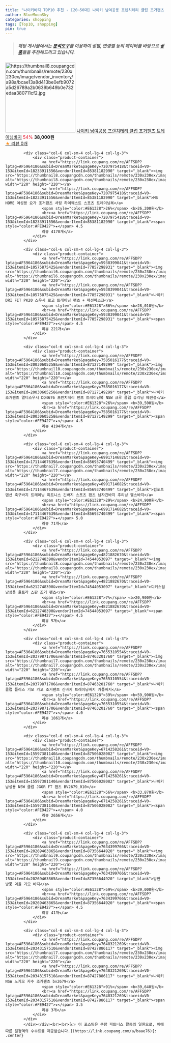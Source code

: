 ```yaml
---
title: "나이키바지 TOP10 추천 - [20~50대] 나이키 남여공용 프렌치테리 클럽 조거팬츠 트레이닝바지"
author: BlueMoonSky
categories: shopping
tags: [Top10, shopping]
pin: true
---
```


> ##### 해당 게시물에서는 [**분석도구**](https://itemscout.io/)를 이용하여 **성별**, **연령별** 등의 데이터를 바탕으로 [**상품**](https://link.coupang.com/a/baae76)들을 추천해드리고 있습니다.
<div class="container"><div class="row">
            <div class="col-6 col-sm-4 col-lg-4 col-lg-3">
                <div class="product-container">
                    <a href="https://link.coupang.com/re/AFFSDP?lptag=AF5964186&subid=DreamMarket&pageKey=7322332950&traceid=V0-153&itemId=18783040521&vendorItemId=86535308555" target="_blank"><img src="https://thumbnail8.coupangcdn.com/thumbnails/remote/230x230ex/image/vendor_inventory/a98a/bcae13a8d413be0efb9072a5d26789a2b0639b649b0e732edaa380711cf2.jpg" alt="https://thumbnail8.coupangcdn.com/thumbnails/remote/230x230ex/image/vendor_inventory/a98a/bcae13a8d413be0efb9072a5d26789a2b0639b649b0e732edaa380711cf2.jpg" width="220" height="220"></a>
                    <a href="https://link.coupang.com/re/AFFSDP?lptag=AF5964186&subid=DreamMarket&pageKey=7322332950&traceid=V0-153&itemId=18783040521&vendorItemId=86535308555" target="_blank">나이키 남여공용 프렌치테리 클럽 조거팬츠 트레이닝바지</a>
                    <span style="color:#E61328">54%</span> <b>38,000원</b>
                    <br><a href="https://link.coupang.com/re/AFFSDP?lptag=AF5964186&subid=DreamMarket&pageKey=7322332950&traceid=V0-153&itemId=18783040521&vendorItemId=86535308555" target="_blank"><span style="color:#FE9427">★</span> 
                    리뷰 0개</a>
                </div>
            </div>
            
            <div class="col-6 col-sm-4 col-lg-4 col-lg-3">
                <div class="product-container">
                    <a href="https://link.coupang.com/re/AFFSDP?lptag=AF5964186&subid=DreamMarket&pageKey=7207975418&traceid=V0-153&itemId=18233911556&vendorItemId=85381182990" target="_blank"><img src="https://thumbnail8.coupangcdn.com/thumbnails/remote/230x230ex/image/vendor_inventory/1101/51ffbc60b3451984b37f9459eabf4389b3fa7c1a772b7ad5fade2d4b85a0.png" alt="https://thumbnail8.coupangcdn.com/thumbnails/remote/230x230ex/image/vendor_inventory/1101/51ffbc60b3451984b37f9459eabf4389b3fa7c1a772b7ad5fade2d4b85a0.png" width="220" height="220"></a>
                    <a href="https://link.coupang.com/re/AFFSDP?lptag=AF5964186&subid=DreamMarket&pageKey=7207975418&traceid=V0-153&itemId=18233911556&vendorItemId=85381182990" target="_blank">MS HOME 여성용 요가 조거팬츠 셔링 하이웨스트 스포츠 트레이닝복</a>
                    <span style="color:#E61328">26%</span> <b>26,200원</b>
                    <br><a href="https://link.coupang.com/re/AFFSDP?lptag=AF5964186&subid=DreamMarket&pageKey=7207975418&traceid=V0-153&itemId=18233911556&vendorItemId=85381182990" target="_blank"><span style="color:#FE9427">★</span> 4.5
                    리뷰 4178개</a>
                </div>
            </div>
            
            <div class="col-6 col-sm-4 col-lg-4 col-lg-3">
                <div class="product-container">
                    <a href="https://link.coupang.com/re/AFFSDP?lptag=AF5964186&subid=DreamMarket&pageKey=5938399041&traceid=V0-153&itemId=10575875425&vendorItemId=77857298931" target="_blank"><img src="https://thumbnail6.coupangcdn.com/thumbnails/remote/230x230ex/image/vendor_inventory/ee44/8e07c2b30bac0617f25f32a9b5b4f7a22dc898553b791a7b11ef934d3ae3.jpg" alt="https://thumbnail6.coupangcdn.com/thumbnails/remote/230x230ex/image/vendor_inventory/ee44/8e07c2b30bac0617f25f32a9b5b4f7a22dc898553b791a7b11ef934d3ae3.jpg" width="220" height="220"></a>
                    <a href="https://link.coupang.com/re/AFFSDP?lptag=AF5964186&subid=DreamMarket&pageKey=5938399041&traceid=V0-153&itemId=10575875425&vendorItemId=77857298931" target="_blank">나이키 DRI FIT PK20 스우시 로고 트레이닝 팬츠 + 패션마스크</a>
                    <span style="color:#E61328">86%</span> <b>28,010원</b>
                    <br><a href="https://link.coupang.com/re/AFFSDP?lptag=AF5964186&subid=DreamMarket&pageKey=5938399041&traceid=V0-153&itemId=10575875425&vendorItemId=77857298931" target="_blank"><span style="color:#FE9427">★</span> 4.5
                    리뷰 221개</a>
                </div>
            </div>
            
            <div class="col-6 col-sm-4 col-lg-4 col-lg-3">
                <div class="product-container">
                    <a href="https://link.coupang.com/re/AFFSDP?lptag=AF5964186&subid=DreamMarket&pageKey=7585016177&traceid=V0-153&itemId=20030605258&vendorItemId=87127149299" target="_blank"><img src="https://thumbnail10.coupangcdn.com/thumbnails/remote/230x230ex/image/vendor_inventory/3be6/a183db69686d57c0e76c2881a9acb4bb4a083796fcc1c565c8d82440e88a.jpg" alt="https://thumbnail10.coupangcdn.com/thumbnails/remote/230x230ex/image/vendor_inventory/3be6/a183db69686d57c0e76c2881a9acb4bb4a083796fcc1c565c8d82440e88a.jpg" width="220" height="220"></a>
                    <a href="https://link.coupang.com/re/AFFSDP?lptag=AF5964186&subid=DreamMarket&pageKey=7585016177&traceid=V0-153&itemId=20030605258&vendorItemId=87127149299" target="_blank">나이키 조거팬츠 멀티스우시 DD4676 프렌치테리 팬츠 트레이닝복 NSW 크루 클럽 츄리닝 에센셜</a>
                    <span style="color:#E61328">26%</span> <b>39,500원</b>
                    <br><a href="https://link.coupang.com/re/AFFSDP?lptag=AF5964186&subid=DreamMarket&pageKey=7585016177&traceid=V0-153&itemId=20030605258&vendorItemId=87127149299" target="_blank"><span style="color:#FE9427">★</span> 4.5
                    리뷰 4194개</a>
                </div>
            </div>
            
            <div class="col-6 col-sm-4 col-lg-4 col-lg-3">
                <div class="product-container">
                    <a href="https://link.coupang.com/re/AFFSDP?lptag=AF5964186&subid=DreamMarket&pageKey=6991714682&traceid=V0-153&itemId=17114467639&vendorItemId=85693740499" target="_blank"><img src="https://thumbnail7.coupangcdn.com/thumbnails/remote/230x230ex/image/vendor_inventory/1291/f9889c124c650c8fae97b06b03151dec66edee583cadcbb5a39042eabce7.png" alt="https://thumbnail7.coupangcdn.com/thumbnails/remote/230x230ex/image/vendor_inventory/1291/f9889c124c650c8fae97b06b03151dec66edee583cadcbb5a39042eabce7.png" width="220" height="220"></a>
                    <a href="https://link.coupang.com/re/AFFSDP?lptag=AF5964186&subid=DreamMarket&pageKey=6991714682&traceid=V0-153&itemId=17114467639&vendorItemId=85693740499" target="_blank">컴포트텐션 축구바지 트레이닝 피트니스 긴바지 스포츠 팬츠 남자긴바지 추리닝 헬스바지</a>
                    <span style="color:#E61328">29%</span> <b>24,900원</b>
                    <br><a href="https://link.coupang.com/re/AFFSDP?lptag=AF5964186&subid=DreamMarket&pageKey=6991714682&traceid=V0-153&itemId=17114467639&vendorItemId=85693740499" target="_blank"><span style="color:#FE9427">★</span> 5.0
                    리뷰 71개</a>
                </div>
            </div>
            
            <div class="col-6 col-sm-4 col-lg-4 col-lg-3">
                <div class="product-container">
                    <a href="https://link.coupang.com/re/AFFSDP?lptag=AF5964186&subid=DreamMarket&pageKey=4821882670&traceid=V0-153&itemId=6212748390&vendorItemId=74544053097" target="_blank"><img src="https://thumbnail8.coupangcdn.com/thumbnails/remote/230x230ex/image/vendor_inventory/3fdf/f272e08d4f62b2617957909286d87481a8ff253e0bb2ce088bc62ab613d9.png" alt="https://thumbnail8.coupangcdn.com/thumbnails/remote/230x230ex/image/vendor_inventory/3fdf/f272e08d4f62b2617957909286d87481a8ff253e0bb2ce088bc62ab613d9.png" width="220" height="220"></a>
                    <a href="https://link.coupang.com/re/AFFSDP?lptag=AF5964186&subid=DreamMarket&pageKey=4821882670&traceid=V0-153&itemId=6212748390&vendorItemId=74544053097" target="_blank">디커스텀 남성용 울트라 스판 조거 팬츠</a>
                    <span style="color:#E61328">7%</span> <b>20,900원</b>
                    <br><a href="https://link.coupang.com/re/AFFSDP?lptag=AF5964186&subid=DreamMarket&pageKey=4821882670&traceid=V0-153&itemId=6212748390&vendorItemId=74544053097" target="_blank"><span style="color:#FE9427">★</span> 4.5
                    리뷰 5개</a>
                </div>
            </div>
            
            <div class="col-6 col-sm-4 col-lg-4 col-lg-3">
                <div class="product-container">
                    <a href="https://link.coupang.com/re/AFFSDP?lptag=AF5964186&subid=DreamMarket&pageKey=7655310554&traceid=V0-153&itemId=20379871706&vendorItemId=87463201760" target="_blank"><img src="https://thumbnail7.coupangcdn.com/thumbnails/remote/230x230ex/image/vendor_inventory/b95d/f87f93bc93a22eb52f76e9d768ce1282273b6eab16916f9e2294f75dbf87.jpg" alt="https://thumbnail7.coupangcdn.com/thumbnails/remote/230x230ex/image/vendor_inventory/b95d/f87f93bc93a22eb52f76e9d768ce1282273b6eab16916f9e2294f75dbf87.jpg" width="220" height="220"></a>
                    <a href="https://link.coupang.com/re/AFFSDP?lptag=AF5964186&subid=DreamMarket&pageKey=7655310554&traceid=V0-153&itemId=20379871706&vendorItemId=87463201760" target="_blank">﻿나이키클럽 플리스 기모 카고 조거팬츠 긴바지 트레이닝바지 커플바지</a>
                    <span style="color:#E61328">39%</span> <b>59,900원</b>
                    <br><a href="https://link.coupang.com/re/AFFSDP?lptag=AF5964186&subid=DreamMarket&pageKey=7655310554&traceid=V0-153&itemId=20379871706&vendorItemId=87463201760" target="_blank"><span style="color:#FE9427">★</span> 4.0
                    리뷰 1861개</a>
                </div>
            </div>
            
            <div class="col-6 col-sm-4 col-lg-4 col-lg-3">
                <div class="product-container">
                    <a href="https://link.coupang.com/re/AFFSDP?lptag=AF5964186&subid=DreamMarket&pageKey=6714258261&traceid=V0-153&itemId=15597381140&vendorItemId=87506028082" target="_blank"><img src="https://thumbnail10.coupangcdn.com/thumbnails/remote/230x230ex/image/vendor_inventory/f357/4d411909495d358235d0f7445d57630608e94cb136a04446c04575a2718e.jpg" alt="https://thumbnail10.coupangcdn.com/thumbnails/remote/230x230ex/image/vendor_inventory/f357/4d411909495d358235d0f7445d57630608e94cb136a04446c04575a2718e.jpg" width="220" height="220"></a>
                    <a href="https://link.coupang.com/re/AFFSDP?lptag=AF5964186&subid=DreamMarket&pageKey=6714258261&traceid=V0-153&itemId=15597381140&vendorItemId=87506028082" target="_blank">나이키 남성용 NSW 클럽 JGGR FT 팬츠 BV2679_010</a>
                    <span style="color:#E61328">56%</span> <b>33,870원</b>
                    <br><a href="https://link.coupang.com/re/AFFSDP?lptag=AF5964186&subid=DreamMarket&pageKey=6714258261&traceid=V0-153&itemId=15597381140&vendorItemId=87506028082" target="_blank"><span style="color:#FE9427">★</span> 4.0
                    리뷰 2656개</a>
                </div>
            </div>
            
            <div class="col-6 col-sm-4 col-lg-4 col-lg-3">
                <div class="product-container">
                    <a href="https://link.coupang.com/re/AFFSDP?lptag=AF5964186&subid=DreamMarket&pageKey=7634399766&traceid=V0-153&itemId=20269463865&vendorItemId=87356644920" target="_blank"><img src="https://thumbnail9.coupangcdn.com/thumbnails/remote/230x230ex/image/vendor_inventory/9ebb/044a117b2c01cbc2b2b8d5b2ca7618f6ef5a320bd36df757352c089bd83d.jpg" alt="https://thumbnail9.coupangcdn.com/thumbnails/remote/230x230ex/image/vendor_inventory/9ebb/044a117b2c01cbc2b2b8d5b2ca7618f6ef5a320bd36df757352c089bd83d.jpg" width="220" height="220"></a>
                    <a href="https://link.coupang.com/re/AFFSDP?lptag=AF5964186&subid=DreamMarket&pageKey=7634399766&traceid=V0-153&itemId=20269463865&vendorItemId=87356644920" target="_blank">방한 방풍 겨울 기모 바지</a>
                    <span style="color:#E61328">59%</span> <b>39,000원</b>
                    <br><a href="https://link.coupang.com/re/AFFSDP?lptag=AF5964186&subid=DreamMarket&pageKey=7634399766&traceid=V0-153&itemId=20269463865&vendorItemId=87356644920" target="_blank"><span style="color:#FE9427">★</span> 4.5
                    리뷰 41개</a>
                </div>
            </div>
            
            <div class="col-6 col-sm-4 col-lg-4 col-lg-3">
                <div class="product-container">
                    <a href="https://link.coupang.com/re/AFFSDP?lptag=AF5964186&subid=DreamMarket&pageKey=7648321269&traceid=V0-153&itemId=20343157510&vendorItemId=87427886117" target="_blank"><img src="https://thumbnail7.coupangcdn.com/thumbnails/remote/230x230ex/image/vendor_inventory/1696/8b3220b4977d2a4e4d2a7abfd9569cc62f0ec41e8c2340221013510bd0ef.jpg" alt="https://thumbnail7.coupangcdn.com/thumbnails/remote/230x230ex/image/vendor_inventory/1696/8b3220b4977d2a4e4d2a7abfd9569cc62f0ec41e8c2340221013510bd0ef.jpg" width="220" height="220"></a>
                    <a href="https://link.coupang.com/re/AFFSDP?lptag=AF5964186&subid=DreamMarket&pageKey=7648321269&traceid=V0-153&itemId=20343157510&vendorItemId=87427886117" target="_blank">나이키 NSW 노기모 자수 조거팬츠 bv2679</a>
                    <span style="color:#E61328">91%</span> <b>39,640원</b>
                    <br><a href="https://link.coupang.com/re/AFFSDP?lptag=AF5964186&subid=DreamMarket&pageKey=7648321269&traceid=V0-153&itemId=20343157510&vendorItemId=87427886117" target="_blank"><span style="color:#FE9427">★</span> 3.5
                    리뷰 3개</a>
                </div>
            </div>
            </div></div><br><br>[👉 이 포스팅은 쿠팡 파트너스 활동의 일환으로, 이에 따른 일정액의 수수료를 제공받습니다.](https://link.coupang.com/a/baae76){: .center}